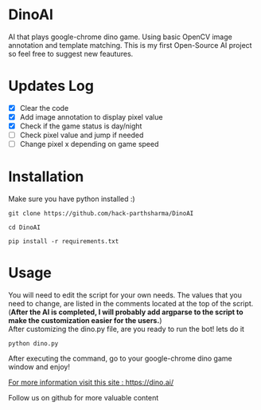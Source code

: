 # DinoAI
AI that plays google-chrome dino game. Using basic OpenCV image annotation and template matching.
This is my first Open-Source AI project so feel free to suggest new feautures.
# Updates Log
- [x] Clear the code
- [x] Add image annotation to display pixel value
- [x] Check if the game status is day/night
- [ ] Check pixel value and jump if needed
- [ ] Change pixel x depending on game speed

# Installation
Make sure you have python installed :)
```
git clone https://github.com/hack-parthsharma/DinoAI
```
```
cd DinoAI
```
```
pip install -r requirements.txt
```
# Usage
You will need to edit the script for your own needs. The values that you need to change, are listed in the comments located at the top of the script.\
(**After the AI is completed, I will probably add argparse to the script to make the customization easier for the users.**)\
After customizing the dino.py file, are you ready to run the bot! lets do it
```
python dino.py
```
After executing the command, go to your google-chrome dino game window and enjoy!

<a href="https://dino.ai/">For more information visit this site : https://dino.ai/</a>

Follow us on github for more valuable content
